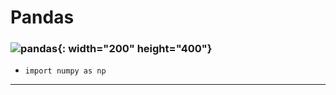 # Pandas
### ![pandas](https://raw.githubusercontent.com/pandas-dev/pandas/main/web/pandas/static/img/pandas.svg){: width="200" height="400"}<br>
* `import numpy as np`
---
